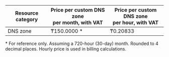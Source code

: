 | Resource category | Price per custom DNS zone<br>per month, with VAT | Price per custom DNS zone<br>per hour, with VAT |
|-------------------|-----------------------|-----------------------|
| DNS zone | ₸150.0000 \* | ₸0.20833 |
\* For reference only. Assuming a 720-hour (30-day) month. Rounded to 4 decimal places. Hourly price is used in billing calculations.
